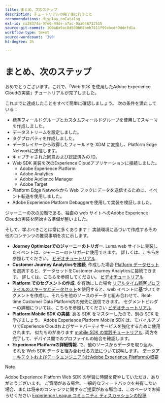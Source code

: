 ```yaml
---
title: まとめ、次のステップ
description: チュートリアルの完了後に行うこと
recommendations: display,noCatalog
exl-id: ca28374a-9fe0-44de-a7ac-0aa046712515
source-git-commit: 100a6a9ac8d580b68beb7811f99abcdc0ddefd1a
workflow-type: tm+mt
source-wordcount: '390'
ht-degree: 3%

---
```


# まとめ、次のステップ

おめでとうございます。これで、「Web SDK を使用したAdobe Experience Cloudの実装」チュートリアルが完了しました。

これまでに達成したことをすべて簡単に確認しましょう。 次の条件を満たしている：

* 標準フィールドグループとカスタムフィールドグループを使用してスキーマを作成しました。
* データストリームを設定しました。
* タグプロパティを作成しました。
* データレイヤーから取得したフィールドを XDM に変換し、Platform Edge Networkに送信します。
* キャプチャされた同意および認証済みの ID。
* Web SDK 実装を次のExperience Cloudアプリケーションに接続しました。
   * Adobe Experience Platform
   * Adobe Analytics
   * Adobe Audience Manager
   * Adobe Target
* Platform Edge Networkから Web フックにデータを送信するために、イベント転送を使用しました。
* Adobe Experience Platform Debuggerを使用して実装を検証しました。

ジャーニーの次の段階である、独自の web サイトへのAdobe Experience Cloudの実装を開始する準備が整いました。

そして、学ぶべきことは常に多くあります！ 実装環境に基づいて作成するその他のコンテンツの推奨事項を次に示します。


* **Journey Optimizerでのジャーニーのトリガー**. Luma web サイトに実装したイベントは、ジャーニーのトリガーに使用できます。 詳しくは、こちらを参照してください。 [ビデオチュートリアル](https://experienceleague.adobe.com/docs/journey-optimizer-learn/tutorials/create-journeys/use-case-transactional-journey.html?lang=ja).
* **Customer Journey Analyticsを接続**. 作成した場合 [Platform データセット](setup-experience-platform.md)を選択すると、データセットをCustomer Journey Analyticsに接続できます。 詳しくは、こちらを参照してください。 [ビデオチュートリアル](https://experienceleague.adobe.com/docs/customer-journey-analytics-learn/tutorials/connecting-customer-journey-analytics-to-data-sources-in-platform.html)
* **Platform でのセグメントの作成**. を有効にした場合 [リアルタイム顧客プロファイルのスキーマとデータセット](setup-experience-platform.md)を使用すると、web イベントに基づいてセグメントを作成し、それらを他のソースのデータと組み合わせて、Real-time Customer Data Platform内の宛先に送信できます。 セグメントビルダーの詳細については、こちらを参照してください [ビデオチュートリアル](https://experienceleague.adobe.com/docs/platform-learn/tutorials/segments/create-segments.html).
* **Platform Mobile SDK の実装**. ある SDK をマスターしたので、別の SDK を学びましょう。 Adobe Experience Platform Mobile SDK は、モバイルアプリでExperience Cloudおよびサードパーティサービスを強化するために使用されます。 似たものがあります [mobile SDK の実践チュートリアル](https://experienceleague.adobe.com/docs/platform-learn/implement-mobile-sdk/overview.html?lang=ja). 両方を完了して、デバイス間でのプロファイルの結合を確認します。
* **Experience Platformの詳細情報**. で、他のソースからデータを取り込み、それを Web SDK データと組み合わせる方法について説明します。 [データアーキテクトおよびデータエンジニア向けAdobe Experience Platformの概要](https://experienceleague.adobe.com/docs/platform-learn/getting-started-for-data-architects-and-data-engineers/overview.html?lang=ja)


>[!NOTE]
>
>Adobe Experience Platform Web SDK の学習に時間を費やしていただき、ありがとうございます。 ご質問がある場合、一般的なフィードバックを共有したい場合、または将来のコンテンツに関するご提案がある場合は、このページでお知らせください [Experience League コミュニティ ディスカッションの投稿](https://experienceleaguecommunities.adobe.com/t5/adobe-experience-platform-launch/tutorial-discussion-implement-adobe-experience-cloud-with-web/td-p/444996)
